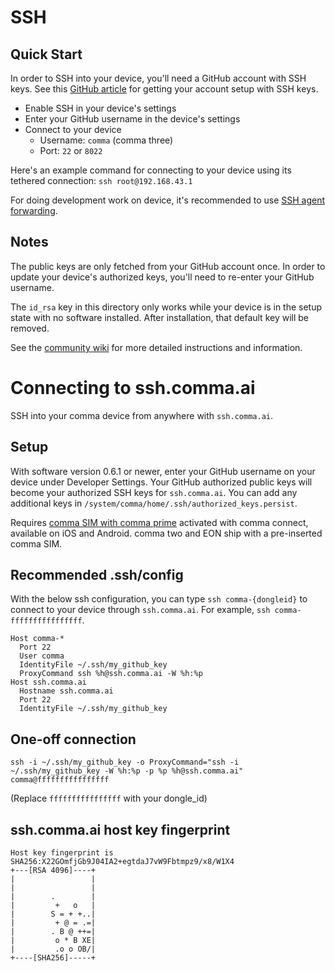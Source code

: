 # SSH

## Quick Start

In order to SSH into your device, you'll need a GitHub account with SSH keys. See this [GitHub article](https://docs.github.com/en/github/authenticating-to-github/connecting-to-github-with-ssh) for getting your account setup with SSH keys.

* Enable SSH in your device's settings
* Enter your GitHub username in the device's settings
* Connect to your device
  * Username: `comma` (comma three)
  * Port: `22` or `8022`

Here's an example command for connecting to your device using its tethered connection:
`ssh root@192.168.43.1`

For doing development work on device, it's recommended to use [SSH agent forwarding](https://docs.github.com/en/developers/overview/using-ssh-agent-forwarding).

## Notes

The public keys are only fetched from your GitHub account once. In order to update your device's authorized keys, you'll need to re-enter your GitHub username.

The `id_rsa` key in this directory only works while your device is in the setup state with no software installed. After installation, that default key will be removed.

See the [community wiki](https://github.com/commaai/openpilot/wiki/SSH) for more detailed instructions and information.

# Connecting to ssh.comma.ai
SSH into your comma device from anywhere with `ssh.comma.ai`.

## Setup

With software version 0.6.1 or newer, enter your GitHub username on your device under Developer Settings. Your GitHub authorized public keys will become your authorized SSH keys for `ssh.comma.ai`. You can add any additional keys in `/system/comma/home/.ssh/authorized_keys.persist`.

Requires [comma SIM with comma prime](https://comma.ai/shop) activated with comma connect, available on iOS and Android. comma two and EON ship with a pre-inserted comma SIM.

## Recommended .ssh/config

With the below ssh configuration, you can type `ssh comma-{dongleid}` to connect to your device through `ssh.comma.ai`. For example, `ssh comma-ffffffffffffffff`.

```
Host comma-*
  Port 22
  User comma
  IdentityFile ~/.ssh/my_github_key
  ProxyCommand ssh %h@ssh.comma.ai -W %h:%p
Host ssh.comma.ai
  Hostname ssh.comma.ai
  Port 22
  IdentityFile ~/.ssh/my_github_key
```

## One-off connection

```
ssh -i ~/.ssh/my_github_key -o ProxyCommand="ssh -i ~/.ssh/my_github_key -W %h:%p -p %p %h@ssh.comma.ai" comma@ffffffffffffffff
```
(Replace `ffffffffffffffff` with your dongle_id)

## ssh.comma.ai host key fingerprint

```
Host key fingerprint is SHA256:X22GOmfjGb9J04IA2+egtdaJ7vW9Fbtmpz9/x8/W1X4
+---[RSA 4096]----+
|                 |
|                 |
|        .        |
|         +   o   |
|        S = + +..|
|         + @ = .=|
|        . B @ ++=|
|         o * B XE|
|         .o o OB/|
+----[SHA256]-----+
```
